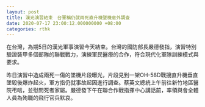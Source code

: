 ```yaml
---
layout: post
title: 漢光演習結束　台軍稱仍就兩死直升機墜機意外調查
date: 2020-07-17 23:00:12.000000000 +08:00
categories: rthk
---
```


在台灣，為期5日的漢光軍事演習今天結束。台灣的國防部長嚴德發指，演習特別驗證裝甲多個部隊的聯戰戰力，演練軍民醫療的合作，符合現代化軍隊訓練模式與要求。

昨日演習中造成兩死一傷的墜機片段曝光，片段見到一架OH-58D戰搜直升機垂直墜毀後爆炸起火，軍方指仍就事故起因進行調查。蔡英文總統上午前往新竹地區醫院弔唁，並慰問死者家屬。嚴德發下午在聯合作戰指揮中心講話前，率領與會全體人員為殉職的飛行官兵默哀。
